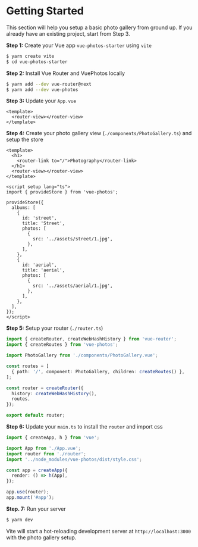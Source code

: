 # Getting Started

This section will help you setup a basic photo gallery from ground up. If you already have an existing project, start from Step 3.

**Step 1:** Create your Vue app `vue-photos-starter` using `vite`

```bash
$ yarn create vite
$ cd vue-photos-starter
```

**Step 2:** Install Vue Router and VuePhotos locally

```bash
$ yarn add --dev vue-router@next
$ yarn add --dev vue-photos
```

**Step 3:** Update your `App.vue`

```vue
<template>
  <router-view></router-view>
</template>
```

**Step 4:** Create your photo gallery view (`./components/PhotoGallery.ts`) and setup the store

```vue
<template>
  <h1>
    <router-link to="/">Photography</router-link>
  </h1>
  <router-view></router-view>
</template>

<script setup lang="ts">
import { provideStore } from 'vue-photos';

provideStore({
  albums: [
    {
      id: 'street',
      title: 'Street',
      photos: [
        {
          src: '../assets/street/1.jpg',
        },
      ],
    },
    {
      id: 'aerial',
      title: 'aerial',
      photos: [
        {
          src: '../assets/aerial/1.jpg',
        },
      ],
    },
  ],
});
</script>
```

**Step 5:** Setup your router (`./router.ts`)

```typescript
import { createRouter, createWebHashHistory } from 'vue-router';
import { createRoutes } from 'vue-photos';

import PhotoGallery from './components/PhotoGallery.vue';

const routes = [
  { path: '/', component: PhotoGallery, children: createRoutes() },
];

const router = createRouter({
  history: createWebHashHistory(),
  routes,
});

export default router;
```

**Step 6:** Update your `main.ts` to install the `router` and import css

```typescript
import { createApp, h } from 'vue';

import App from './App.vue';
import router from './router';
import '../node_modules/vue-photos/dist/style.css';

const app = createApp({
  render: () => h(App),
});

app.use(router);
app.mount('#app');
```

**Step. 7:** Run your server

```bash
$ yarn dev
```

Vite will start a hot-reloading development server at `http://localhost:3000` with the photo gallery setup.
